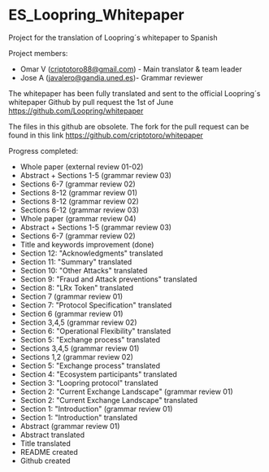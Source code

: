 # ES_Loopring_Whitepaper

Project for the translation of Loopring´s whitepaper to Spanish

Project members: 
- Omar V (criptotoro88@gmail.com) - Main translator & team leader
- Jose A (javalero@gandia.uned.es)- Grammar reviewer

The whitepaper has been fully translated and sent to the official Loopring´s whitepaper Github by pull request the 1st of June
https://github.com/Loopring/whitepaper

The files in this github are obsolete. The fork for the pull request can be found in this link
https://github.com/criptotoro/whitepaper

Progress completed:
- Whole paper (external review 01-02)
- Abstract + Sections 1-5 (grammar review 03)
- Sections 6-7 (grammar review 02)
- Sections 8-12 (grammar review 01)
- Sections 8-12 (grammar review 02)
- Sections 6-12 (grammar review 03)
- Whole paper (grammar review 04)
- Abstract + Sections 1-5 (grammar review 03)
- Sections 6-7 (grammar review 02)
- Title and keywords improvement (done)
- Section 12: "Acknowledgments" translated
- Section 11: "Summary" translated
- Section 10: "Other Attacks" translated
- Section 9: "Fraud and Attack preventions" translated
- Section 8: "LRx Token" translated
- Section 7 (grammar review 01)
- Section 7: "Protocol Specification" translated
- Section 6 (grammar review 01)
- Section 3,4,5 (grammar review 02)
- Section 6: "Operational Flexibility"	translated
- Section 5: "Exchange process"	translated
- Sections 3,4,5 (grammar review 01)
- Sections 1,2 (grammar review 02)
- Section 5: "Exchange process"	translated
- Section 4: "Ecosystem participants" translated
- Section 3: "Loopring protocol" translated
- Section 2: "Current Exchange Landscape" (grammar review 01)
- Section 2: "Current Exchange Landscape" translated
- Section 1: "Introduction" (grammar review 01)
- Section 1: "Introduction" translated
- Abstract (grammar review 01)
- Abstract translated
- Title translated
- README created
- Github created
